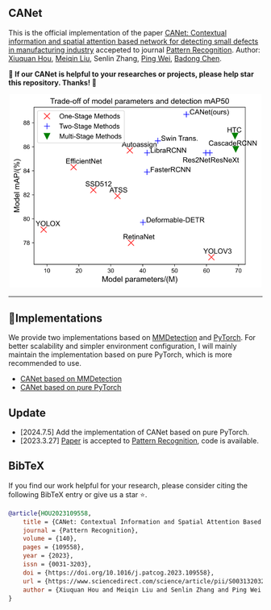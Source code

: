 ## CANet

This is the official implementation of the paper [CANet: Contextual information and spatial attention based network for detecting small defects in manufacturing industry](https://www.sciencedirect.com/science/article/abs/pii/S0031320323002583) accepeted to journal [Pattern Recognition](https://www.sciencedirect.com/journal/pattern-recognition). Author: [Xiuquan Hou](https://github.com/xiuqhou), [Meiqin Liu](https://scholar.google.com/citations?user=T07OWMkAAAAJ&hl=zh-CN&oi=ao), Senlin Zhang, [Ping Wei](https://scholar.google.com/citations?user=1OQBtdcAAAAJ&hl=zh-CN&oi=ao), [Badong Chen](https://scholar.google.com/citations?user=mq6tPX4AAAAJ&hl=zh-CN&oi=ao).

**💖 If our CANet is helpful to your researches or projects, please help star this repository. Thanks! 🤗**

<div align="center">
  <img src="images/trade_off_map_params.svg" width=500 >
</div>

---

## 🔧Implementations

We provide two implementations based on [MMDetection](https://github.com/open-mmlab/mmdetection) and [PyTorch](https://pytorch.org/). For better scalability and simpler environment configuration, I will mainly maintain the implementation based on pure PyTorch, which is more recommended to use.

- [CANet based on MMDetection](CANet-MMDetection/README.md)
- [CANet based on pure PyTorch](CANet-pytorch/README.md)

## Update

- [2024.7.5] Add the implementation of CANet based on pure PyTorch.
- [2023.3.27] [Paper](https://www.sciencedirect.com/science/article/abs/pii/S0031320323002583) is accepted to [Pattern Recognition](https://www.sciencedirect.com/journal/pattern-recognition), code is available.

## BibTeX

If you find our work helpful for your research, please consider citing the following BibTeX entry or give us a star ⭐.

```bibtex
@article{HOU2023109558,
    title = {CANet: Contextual Information and Spatial Attention Based Network for Detecting Small Defects in Manufacturing Industry},
    journal = {Pattern Recognition},
    volume = {140},
    pages = {109558},
    year = {2023},
    issn = {0031-3203},
    doi = {https://doi.org/10.1016/j.patcog.2023.109558},
    url = {https://www.sciencedirect.com/science/article/pii/S0031320323002583},
    author = {Xiuquan Hou and Meiqin Liu and Senlin Zhang and Ping Wei and Badong Chen},
}
```